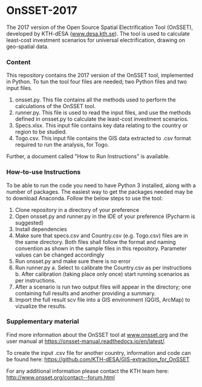 # OnSSET-2017
The 2017 version of the Open Source Spatial Electrification Tool (OnSSET), developed by KTH-dESA (www.desa.kth.se). The tool is used to calculate least-cost investment scenarios for universal electrification, drawing on geo-spatial data.

### Content

This repository contains the 2017 version of the OnSSET tool, implemented in Python. To tun the tool four files are needed; two Python files and two input files.
1) onsset.py. This file contains all the methods used to perform the calculations of the OnSSET tool.
2) runner.py. This file is used to read the input files, and use the methods defined in onsset.py to calculate the least-cost investment scenarios.
3) Specs.xlsx. This input file contains key data relating to the country or region to be studied.
4) Togo.csv. This input file contains the GIS data extracted to .csv format required to run the analysis, for Togo.

Further, a document called "How to Run Instructions" is available.

### How-to-use Instructions

To be able to run the code you need to have Python 3 installed, along with a number of packages. The easiest way to get the packages needed may be to download Anaconda. Follow the below steps to use the tool:

1. Clone repository in a directory of your preference
2. Open onsset.py and runner.py in the IDE of your preference (Pycharm is suggested)
3. Install dependencies
4. Make sure that specs.csv and Country.csv (e.g. Togo.csv) files are in the same directory. Both files shall follow the format and naming convention as shown in the sample files in this repository. Parameter values can be changed accordingly
5. Run onsset.py and make sure there is no error
6. Run runner.py a. Select to calibrate the Country.csv as per instructions b. After calibration (taking place only once) start running scenarios as per instructions.
7. After a scenario is run two output files will appear in the directory; one containing full results and another providing a summary.
8. Import the full result scv file into a GIS environment (QGIS, ArcMap) to vizualize the results.

### Supplementary material

Find more information about the OnSSET tool at www.onsset.org and the user manual at https://onsset-manual.readthedocs.io/en/latest/.

To create the input .csv file for another country, information and code can be found here: https://github.com/KTH-dESA/GIS-extraction_for_OnSSET

For any additional information please contact the KTH team here: http://www.onsset.org/contact--forum.html
